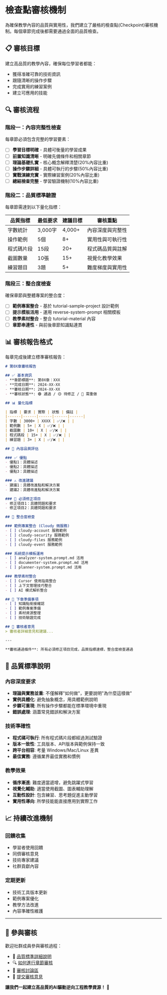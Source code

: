 # 檢查點審核機制

為確保教學內容的品質與實用性，我們建立了嚴格的檢查點(Checkpoint)審核機制。每個章節完成後都需要通過全面的品質檢查。

## 📋 審核目標

建立高品質的教學內容，確保每位學習者都能：
- 獲得准確可靠的技術資訊
- 跟隨清晰的操作步驟
- 完成實用的練習案例
- 建立可應用的技能

## 🔍 審核流程

### 階段一：內容完整性檢查
每章節必須包含完整的學習要素：

- [ ] **學習目標明確** - 具體可衡量的學習成果
- [ ] **前置知識清晰** - 明確先備條件和相關章節
- [ ] **理論基礎扎實** - 核心概念解釋清楚(20%內容比重)
- [ ] **操作步驟詳細** - 具體可執行的步驟(50%內容比重)
- [ ] **實戰演練充實** - 實際練習案例(20%內容比重)
- [ ] **總結檢查完整** - 學習驗證機制(10%內容比重)

### 階段二：品質標準驗證
每章節需達到以下量化指標：

| 品質指標 | 最低要求 | 建議目標 | 審核重點 |
|----------|----------|----------|----------|
| 字數統計 | 3,000字 | 4,000+ | 內容深度與完整性 |
| 操作範例 | 5個 | 8+ | 實用性與可執行性 |
| 程式碼片段 | 15段 | 20+ | 程式碼品質與註解 |
| 截圖數量 | 10張 | 15+ | 視覺化教學效果 |
| 練習題目 | 3題 | 5+ | 難度梯度與實用性 |

### 階段三：整合度檢查
確保章節與整體專案的整合度：

- [ ] **範例專案整合** - 基於 tutorial-sample-project 設計範例
- [ ] **提示模板活用** - 運用 reverse-system-prompt 相關模板
- [ ] **教學素材整合** - 整合 tutorial-material 內容
- [ ] **章節串連性** - 與前後章節知識點連貫

## 📊 審核報告格式

每章完成後建立標準審核報告：

```markdown
# 第0X章審核報告

## ✅ 基本資訊
- **章節標題**: 第0X章：XXX
- **完成日期**: 2024-XX-XX
- **審核日期**: 2024-XX-XX
- **審核狀態**: 🟢 通過 / 🟡 待修正 / 🔴 需重做

## 📊 量化指標

| 指標 | 要求 | 實際 | 狀態 | 備註 |
|------|------|------|------|------|
| 字數 | 3000+ | XXXX | ✅/❌ | |
| 範例數 | 5+ | X | ✅/❌ | |
| 截圖數 | 10+ | X | ✅/❌ | |
| 程式碼段 | 15+ | X | ✅/❌ | |
| 練習題 | 3+ | X | ✅/❌ | |

## 🎯 內容品質評估

### ✅ 優點
- 優點1：具體描述
- 優點2：具體描述
- 優點3：具體描述

### ⚠️ 改進建議
- 建議1：具體改進點和解決方案
- 建議2：具體改進點和解決方案

### 🔴 必須修正項目
- 修正項目1：具體問題和要求
- 修正項目2：具體問題和要求

## 🔗 整合度檢查

### 範例專案整合 (Cloudy 微服務)
- [ ] cloudy-account 服務範例
- [ ] cloudy-security 服務範例  
- [ ] cloudy-files 服務範例
- [ ] cloudy-event 服務範例

### 系統提示模板運用
- [ ] analyzer-system.prompt.md 活用
- [ ] documenter-system.prompt.md 活用
- [ ] planner-system.prompt.md 活用

### 教學素材整合
- [ ] Cursor 使用指南整合
- [ ] 上下文管理技巧整合
- [ ] AI 模式解析整合

## 🚀 下章準備事項
- [ ] 知識點銜接確認
- [ ] 範例專案準備
- [ ] 素材資源整理
- [ ] 技術驗證完成

## 📝 審核者意見
> 審核者詳細意見和建議...

---

**審核通過條件**: 所有必須修正項目完成，品質指標達標，整合度檢查通過
```

## 🎯 品質標準說明

### 內容深度要求
- **理論與實務並重**: 不僅解釋"如何做"，更要說明"為什麼這樣做"
- **實例具體化**: 避免抽象概念，用具體範例說明
- **步驟可重現**: 所有操作步驟都能在標準環境中重現
- **錯誤處理**: 涵蓋常見錯誤和解決方案

### 技術準確性
- **程式碼可執行**: 所有程式碼片段都經過測試驗證
- **版本一致性**: 工具版本、API版本與範例保持一致  
- **跨平台相容**: 考量 Windows/Mac/Linux 差異
- **最佳實務**: 遵循業界最佳實務和慣例

### 教學效果
- **循序漸進**: 難度適當遞增，避免跳躍式學習
- **視覺化輔助**: 適當使用截圖、圖表輔助理解
- **互動性設計**: 包含練習、思考題促進主動學習
- **實用性導向**: 所學技能能直接應用到實際工作

## 📈 持續改進機制

### 回饋收集
- 學習者使用回饋
- 同儕審核意見
- 技術專家建議
- 社群貢獻內容

### 定期更新
- 技術工具版本更新
- 範例專案優化
- 教學方法改進
- 內容準確性維護

---

## 🤝 參與審核

歡迎社群成員參與審核過程：

- 📖 [品質標準詳細說明](./quality-standards)
- 🔍 [如何進行章節審核](./how-to-review)  
- 💬 [審核討論區](https://github.com/your-username/pm-ai-driven-reverse-engineering/discussions)
- 📝 [提交審核意見](https://github.com/your-username/pm-ai-driven-reverse-engineering/issues)

**讓我們一起建立高品質的AI驅動逆向工程教學資源！** 🚀 